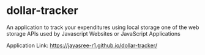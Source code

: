# dollar-tracker

An application to track your expenditures using local storage one of the web storage APIs used by Javascript Websites or JavaScript Applications

Application Link: https://jayasree-r1.github.io/dollar-tracker/

